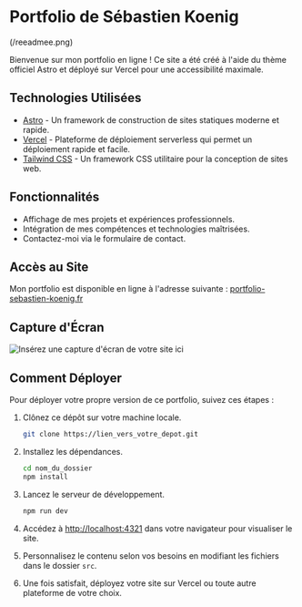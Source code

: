 # Portfolio de Sébastien Koenig

(/reeadmee.png)

Bienvenue sur mon portfolio en ligne ! Ce site a été créé à l'aide du thème officiel Astro et déployé sur Vercel pour une accessibilité maximale.

## Technologies Utilisées

- [Astro](https://astro.build/) - Un framework de construction de sites statiques moderne et rapide.
- [Vercel](https://vercel.com/) - Plateforme de déploiement serverless qui permet un déploiement rapide et facile.
- [Tailwind CSS](https://tailwindcss.com/) - Un framework CSS utilitaire pour la conception de sites web.

## Fonctionnalités

- Affichage de mes projets et expériences professionnels.
- Intégration de mes compétences et technologies maîtrisées.
- Contactez-moi via le formulaire de contact.

## Accès au Site

Mon portfolio est disponible en ligne à l'adresse suivante : [portfolio-sebastien-koenig.fr](https://portfolio-sebastien-koenig.fr)

## Capture d'Écran

![Insérez une capture d'écran de votre site ici](/reeadmee.png)

## Comment Déployer

Pour déployer votre propre version de ce portfolio, suivez ces étapes :

1. Clônez ce dépôt sur votre machine locale.
   ```bash
   git clone https://lien_vers_votre_depot.git
   ```

2. Installez les dépendances.
   ```bash
   cd nom_du_dossier
   npm install
   ```

3. Lancez le serveur de développement.
   ```bash
   npm run dev
   ```

4. Accédez à [http://localhost:4321](http://localhost:4321) dans votre navigateur pour visualiser le site.

5. Personnalisez le contenu selon vos besoins en modifiant les fichiers dans le dossier `src`.

6. Une fois satisfait, déployez votre site sur Vercel ou toute autre plateforme de votre choix.


